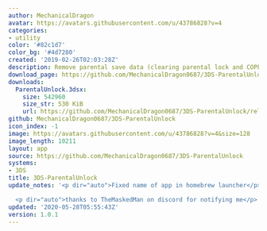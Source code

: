 ```yaml
---
author: MechanicalDragon
avatar: https://avatars.githubusercontent.com/u/43786828?v=4
categories:
- utility
color: '#82c1d7'
color_bg: '#4d7280'
created: '2019-02-26T02:03:28Z'
description: Remove parental save data (clearing parental lock and COPPA)
download_page: https://github.com/MechanicalDragon0687/3DS-ParentalUnlock/releases
downloads:
  ParentalUnlock.3dsx:
    size: 542960
    size_str: 530 KiB
    url: https://github.com/MechanicalDragon0687/3DS-ParentalUnlock/releases/download/1.0.1/ParentalUnlock.3dsx
github: MechanicalDragon0687/3DS-ParentalUnlock
icon_index: -1
image: https://avatars.githubusercontent.com/u/43786828?v=4&size=128
image_length: 10211
layout: app
source: https://github.com/MechanicalDragon0687/3DS-ParentalUnlock
systems:
- 3DS
title: 3DS-ParentalUnlock
update_notes: '<p dir="auto">Fixed name of app in homebrew launcher</p>

  <p dir="auto">thanks to TheMaskedMan on discord for notifying me</p>'
updated: '2020-05-28T05:55:43Z'
version: 1.0.1
---
```

